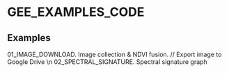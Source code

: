 # GEE_EXAMPLES_CODE
## Examples

01_IMAGE_DOWNLOAD. Image collection & NDVI fusion. // Export image to Google Drive \n
02_SPECTRAL_SIGNATURE. Spectral signature graph

